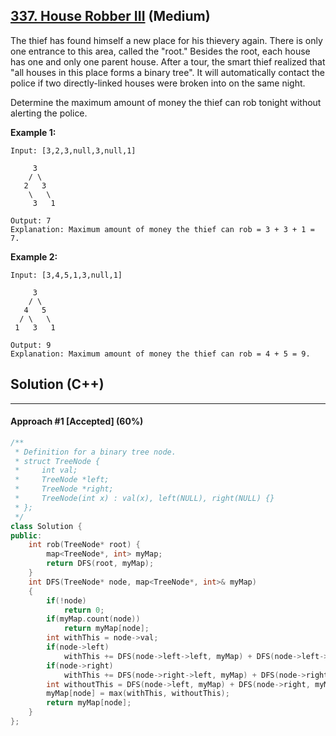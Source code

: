 ## [337. House Robber III](https://leetcode.com/problems/house-robber-iii/) (Medium)

The thief has found himself a new place for his thievery again. There is only one entrance to this area, called the "root." Besides the root, each house has one and only one parent house. After a tour, the smart thief realized that "all houses in this place forms a binary tree". It will automatically contact the police if two directly-linked houses were broken into on the same night.

  

Determine the maximum amount of money the thief can rob tonight without alerting the police.

  

**Example 1:**

  

```
Input: [3,2,3,null,3,null,1]

     3
    / \
   2   3
    \   \ 
     3   1

Output: 7 
Explanation: Maximum amount of money the thief can rob = 3 + 3 + 1 = 7.
```

  

**Example 2:**

  

```
Input: [3,4,5,1,3,null,1]

     3
    / \
   4   5
  / \   \ 
 1   3   1

Output: 9
Explanation: Maximum amount of money the thief can rob = 4 + 5 = 9.
```

## Solution (C++)

------

#### Approach #1  [Accepted] (60%)

```c++
/**
 * Definition for a binary tree node.
 * struct TreeNode {
 *     int val;
 *     TreeNode *left;
 *     TreeNode *right;
 *     TreeNode(int x) : val(x), left(NULL), right(NULL) {}
 * };
 */
class Solution {
public:
    int rob(TreeNode* root) {
        map<TreeNode*, int> myMap;
        return DFS(root, myMap);
    }
    int DFS(TreeNode* node, map<TreeNode*, int>& myMap)
    {
        if(!node)
            return 0;
        if(myMap.count(node))
            return myMap[node];
        int withThis = node->val;
        if(node->left)
            withThis += DFS(node->left->left, myMap) + DFS(node->left->right, myMap);
        if(node->right)
            withThis += DFS(node->right->left, myMap) + DFS(node->right->right, myMap);
        int withoutThis = DFS(node->left, myMap) + DFS(node->right, myMap);
        myMap[node] = max(withThis, withoutThis);
        return myMap[node];
    }
};
```

